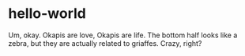 # hello-world
Um, okay.
Okapis are love, Okapis are life. The bottom half looks like a zebra, 
but they are actually related to griaffes. Crazy, right?
